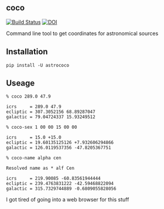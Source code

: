 coco
---
[![Build Status](https://travis-ci.org/mrtommyb/coco.svg?branch=master)](https://travis-ci.org/mrtommyb/coco)
[![DOI](https://zenodo.org/badge/103404146.svg)](https://zenodo.org/badge/latestdoi/103404146)

Command line tool to get coordinates for astronomical sources

## Installation
```
pip install -U astrococo
```

## Useage
```
% coco 289.0 47.9

icrs     = 289.0 47.9
ecliptic = 307.3052156 68.89287047
galactic = 79.04724337 15.93249512
```


```
% coco-sex 1 00 00 15 00 00

icrs     = 15.0 +15.0
ecliptic = 19.60135125126 +7.932606294866
galactic = 126.0119537356 -47.8205367751
```

```
% coco-name alpha cen

Resolved name as * alf Cen

icrs     = 219.90085 -60.83561944444
ecliptic = 239.4763831222 -42.59468822094
galactic = 315.7329744889 -0.6809055828056
```

I got tired of going into a web browser for this stuff

